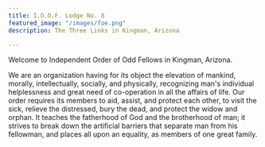 ```yaml
---
title: I.O.O.F. Lodge No. 8
featured_image: "/images/foe.png"
description: The Three Links in Kingman, Arizona

---
```

Welcome to Independent Order of Odd Fellows in Kingman, Arizona.

We are an organization having for its object the elevation of mankind, morally, intellectually, socially, and physically, recognizing man's individual helplessness and great need of co-operation in all the affairs of life. Our order requires its members to aid, assist, and protect each other, to visit the sick, relieve the distressed, bury the dead, and protect the widow and orphan. It teaches the fatherhood of God and the brotherhood of man; it strives to break down the artificial barriers that separate man from his fellowman, and places all upon an equality, as members of one great family.